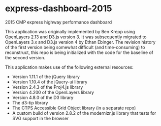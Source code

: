 # express-dashboard-2015
2015 CMP express highway performance dashboard

This application was originally implemented by Ben Krepp using OpenLayers 2.13 and D3.js version 3. It was subsequently migrated to OpenLayers 3.x and D3.js version 4 by Ethan Ebinger. The revision history of the first version being somewhat difficult (and time-consuming) to reconstruct, this repo is being initialized with the code for the baseline of the second version.

This application makes use of the following external resources:

* Version 1.11.1 of the jQuery library
* Version 1.10.4 of the jQuery-ui library
* Version 2.4.3 of the Proj4.js library
* Version 4.200 of the OpenLayers library
* Version 4.8.0 of the D3 library
* The d3-tip library
* The CTPS Accessible Grid Object library (in a separate repo)
* A custom build of version 2.8.2 of the modernizr.js library that tests for SVG support in the browser

